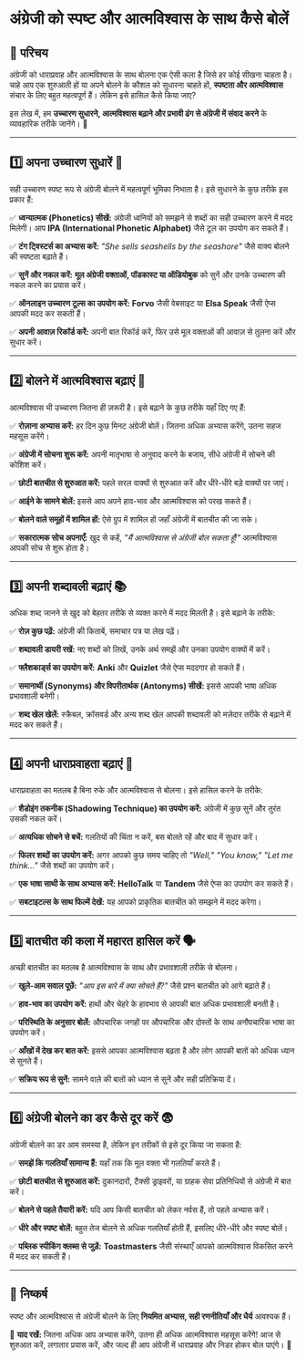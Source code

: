 # अंग्रेजी को स्पष्ट और आत्मविश्वास के साथ कैसे बोलें

## 📖 परिचय
अंग्रेजी को धाराप्रवाह और आत्मविश्वास के साथ बोलना एक ऐसी कला है जिसे हर कोई सीखना चाहता है। चाहे आप एक शुरुआती हों या अपने बोलने के कौशल को सुधारना चाहते हों, **स्पष्टता और आत्मविश्वास** संचार के लिए बहुत महत्वपूर्ण हैं। लेकिन इसे हासिल कैसे किया जाए?

इस लेख में, हम **उच्चारण सुधारने, आत्मविश्वास बढ़ाने और प्रभावी ढंग से अंग्रेजी में संवाद करने** के व्यावहारिक तरीके जानेंगे। 🚀

---

## 1️⃣ अपना उच्चारण सुधारें 📢
सही उच्चारण स्पष्ट रूप से अंग्रेजी बोलने में महत्वपूर्ण भूमिका निभाता है। इसे सुधारने के कुछ तरीके इस प्रकार हैं:

✅ **ध्वन्यात्मक (Phonetics) सीखें:** अंग्रेजी ध्वनियों को समझने से शब्दों का सही उच्चारण करने में मदद मिलेगी। आप **IPA (International Phonetic Alphabet)** जैसे टूल का उपयोग कर सकते हैं।

✅ **टंग ट्विस्टर्स का अभ्यास करें:** *"She sells seashells by the seashore"* जैसे वाक्य बोलने की स्पष्टता बढ़ाते हैं।

✅ **सुनें और नकल करें:** **मूल अंग्रेजी वक्ताओं, पॉडकास्ट या ऑडियोबुक** को सुनें और उनके उच्चारण की नकल करने का प्रयास करें।

✅ **ऑनलाइन उच्चारण टूल्स का उपयोग करें:** **Forvo** जैसी वेबसाइट या **Elsa Speak** जैसी ऐप्स आपकी मदद कर सकती हैं।

✅ **अपनी आवाज़ रिकॉर्ड करें:** अपनी बात रिकॉर्ड करें, फिर उसे मूल वक्ताओं की आवाज़ से तुलना करें और सुधार करें।

---

## 2️⃣ बोलने में आत्मविश्वास बढ़ाएं 💪
आत्मविश्वास भी उच्चारण जितना ही ज़रूरी है। इसे बढ़ाने के कुछ तरीके यहाँ दिए गए हैं:

✅ **रोज़ाना अभ्यास करें:** हर दिन कुछ मिनट अंग्रेजी बोलें। जितना अधिक अभ्यास करेंगे, उतना सहज महसूस करेंगे।

✅ **अंग्रेजी में सोचना शुरू करें:** अपनी मातृभाषा से अनुवाद करने के बजाय, सीधे अंग्रेजी में सोचने की कोशिश करें।

✅ **छोटी बातचीत से शुरुआत करें:** पहले सरल वाक्यों से शुरुआत करें और धीरे-धीरे बड़े वाक्यों पर जाएं।

✅ **आईने के सामने बोलें:** इससे आप अपने हाव-भाव और आत्मविश्वास को परख सकते हैं।

✅ **बोलने वाले समूहों में शामिल हों:** ऐसे ग्रुप में शामिल हों जहाँ अंग्रेजी में बातचीत की जा सके।

✅ **सकारात्मक सोच अपनाएँ:** खुद से कहें, *"मैं आत्मविश्वास से अंग्रेजी बोल सकता हूँ!"* आत्मविश्वास आपकी सोच से शुरू होता है।

---

## 3️⃣ अपनी शब्दावली बढ़ाएं 📚
अधिक शब्द जानने से खुद को बेहतर तरीके से व्यक्त करने में मदद मिलती है। इसे बढ़ाने के तरीके:

✅ **रोज़ कुछ पढ़ें:** अंग्रेजी की किताबें, समाचार पत्र या लेख पढ़ें।

✅ **शब्दावली डायरी रखें:** नए शब्दों को लिखें, उनके अर्थ समझें और उनका उपयोग वाक्यों में करें।

✅ **फ्लैशकार्ड्स का उपयोग करें:** **Anki** और **Quizlet** जैसे ऐप्स मददगार हो सकते हैं।

✅ **समानार्थी (Synonyms) और विपरीतार्थक (Antonyms) सीखें:** इससे आपकी भाषा अधिक प्रभावशाली बनेगी।

✅ **शब्द खेल खेलें:** स्क्रैबल, क्रॉसवर्ड और अन्य शब्द खेल आपकी शब्दावली को मज़ेदार तरीके से बढ़ाने में मदद कर सकते हैं।

---

## 4️⃣ अपनी धाराप्रवाहता बढ़ाएं 🚀
धाराप्रवाहता का मतलब है बिना रुके और आत्मविश्वास से बोलना। इसे हासिल करने के तरीके:

✅ **शैडोइंग तकनीक (Shadowing Technique) का उपयोग करें:** अंग्रेजी में कुछ सुनें और तुरंत उसकी नकल करें।

✅ **अत्यधिक सोचने से बचें:** गलतियों की चिंता न करें, बस बोलते रहें और बाद में सुधार करें।

✅ **फिलर शब्दों का उपयोग करें:** अगर आपको कुछ समय चाहिए तो *"Well," "You know," "Let me think..."* जैसे शब्दों का उपयोग करें।

✅ **एक भाषा साथी के साथ अभ्यास करें:** **HelloTalk** या **Tandem** जैसे ऐप्स का उपयोग कर सकते हैं।

✅ **सबटाइटल्स के साथ फिल्में देखें:** यह आपको प्राकृतिक बातचीत को समझने में मदद करेगा।

---

## 5️⃣ बातचीत की कला में महारत हासिल करें 🗣️
अच्छी बातचीत का मतलब है आत्मविश्वास के साथ और प्रभावशाली तरीके से बोलना।

✅ **खुले-आम सवाल पूछें:** *"आप इस बारे में क्या सोचते हैं?"* जैसे प्रश्न बातचीत को आगे बढ़ाते हैं।

✅ **हाव-भाव का उपयोग करें:** हाथों और चेहरे के हावभाव से आपकी बात अधिक प्रभावशाली बनती है।

✅ **परिस्थिति के अनुसार बोलें:** औपचारिक जगहों पर औपचारिक और दोस्तों के साथ अनौपचारिक भाषा का उपयोग करें।

✅ **आँखों में देख कर बात करें:** इससे आपका आत्मविश्वास बढ़ता है और लोग आपकी बातों को अधिक ध्यान से सुनते हैं।

✅ **सक्रिय रूप से सुनें:** सामने वाले की बातों को ध्यान से सुनें और सही प्रतिक्रिया दें।

---

## 6️⃣ अंग्रेजी बोलने का डर कैसे दूर करें 😨
अंग्रेजी बोलने का डर आम समस्या है, लेकिन इन तरीकों से इसे दूर किया जा सकता है:

✅ **समझें कि गलतियाँ सामान्य हैं:** यहाँ तक कि मूल वक्ता भी गलतियाँ करते हैं।

✅ **छोटी बातचीत से शुरुआत करें:** दुकानदारों, टैक्सी ड्राइवरों, या ग्राहक सेवा प्रतिनिधियों से अंग्रेजी में बात करें।

✅ **बोलने से पहले तैयारी करें:** यदि आप किसी बातचीत को लेकर नर्वस हैं, तो पहले अभ्यास करें।

✅ **धीरे और स्पष्ट बोलें:** बहुत तेज बोलने से अधिक गलतियाँ होती हैं, इसलिए धीरे-धीरे और स्पष्ट बोलें।

✅ **पब्लिक स्पीकिंग क्लब्स से जुड़ें:** **Toastmasters** जैसी संस्थाएँ आपको आत्मविश्वास विकसित करने में मदद कर सकती हैं।

---

## 🎯 निष्कर्ष
स्पष्ट और आत्मविश्वास से अंग्रेजी बोलने के लिए **नियमित अभ्यास, सही रणनीतियाँ और धैर्य** आवश्यक हैं।

🚀 **याद रखें:** जितना अधिक आप अभ्यास करेंगे, उतना ही अधिक आत्मविश्वास महसूस करेंगे! आज से शुरुआत करें, लगातार प्रयास करें, और जल्द ही आप अंग्रेजी में धाराप्रवाह और निडर होकर बोल पाएंगे। 🎉
